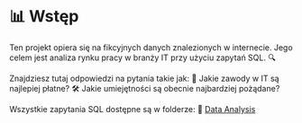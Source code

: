 # 📊 Wstęp
Ten projekt opiera się na fikcyjnych danych znalezionych w internecie. Jego celem jest analiza rynku pracy w branży IT przy użyciu zapytań SQL. 🔍

Znajdziesz tutaj odpowiedzi na pytania takie jak:
💼 Jakie zawody w IT są najlepiej płatne?
🛠️ Jakie umiejętności są obecnie najbardziej pożądane?

Wszystkie zapytania SQL dostępne są w folderze: 📁 [Data Analysis](/)
